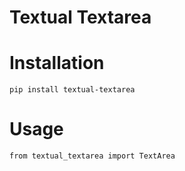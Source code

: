 # Textual Textarea

# Installation

```
pip install textual-textarea
```

# Usage

```
from textual_textarea import TextArea
```